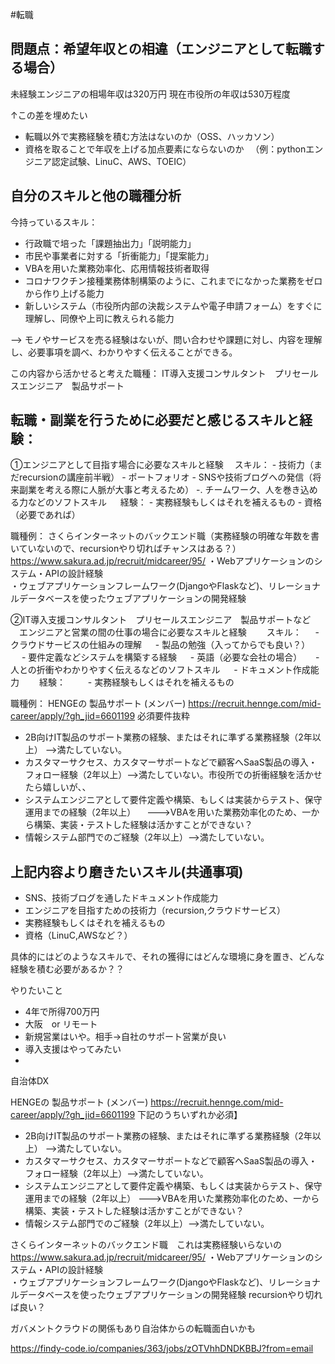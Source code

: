 #転職

## 問題点：希望年収との相違（エンジニアとして転職する場合）
未経験エンジニアの相場年収は320万円
現在市役所の年収は530万程度

↑この差を埋めたい
- 転職以外で実務経験を積む方法はないのか（OSS、ハッカソン）
- 資格を取ることで年収を上げる加点要素にならないのか
　（例：pythonエンジニア認定試験、LinuC、AWS、TOEIC）


## 自分のスキルと他の職種分析

今持っているスキル：
- 行政職で培った「課題抽出力」「説明能力」
- 市民や事業者に対する「折衝能力」「提案能力」
- VBAを用いた業務効率化、応用情報技術者取得
- コロナワクチン接種業務体制構築のように、これまでになかった業務をゼロから作り上げる能力
- 新しいシステム（市役所内部の決裁システムや電子申請フォーム）をすぐに理解し、同僚や上司に教えられる能力

--> モノやサービスを売る経験はないが、問い合わせや課題に対し、内容を理解し、必要事項を調べ、わかりやすく伝えることができる。

この内容から活かせると考えた職種：
IT導入支援コンサルタント　プリセールスエンジニア　製品サポート



## 転職・副業を行うために必要だと感じるスキルと経験：

①エンジニアとして目指す場合に必要なスキルと経験
　スキル：
    - 技術力（まだrecursionの講座前半戦）
    - ポートフォリオ
    - SNSや技術ブログへの発信（将来副業を考える際に人脈が大事と考えるため）
    -. チームワーク、人を巻き込める力などのソフトスキル
　 経験：
    - 実務経験もしくはそれを補えるもの
    - 資格（必要であれば）

職種例：
さくらインターネットのバックエンド職（実務経験の明確な年数を書いていないので、recursionやり切ればチャンスはある？）
https://www.sakura.ad.jp/recruit/midcareer/95/
・Webアプリケーションのシステム・APIの設計経験  
・ウェブアプリケーションフレームワーク(DjangoやFlaskなど)、リレーショナルデータベースを使ったウェブアプリケーションの開発経験

②IT導入支援コンサルタント　プリセールスエンジニア　製品サポートなど
　エンジニアと営業の間の仕事の場合に必要なスキルと経験
　　スキル：
　    - クラウドサービスの仕組みの理解
　    - 製品の勉強（入ってからでも良い？）
　    - 要件定義などシステムを構築する経験
　    - 英語（必要な会社の場合）
　    -  人との折衝やわかりやすく伝えるなどのソフトスキル
　    - ドキュメント作成能力
　　経験：
　　   - 実務経験もしくはそれを補えるもの

職種例：
HENGEの 製品サポート (メンバー)
https://recruit.hennge.com/mid-career/apply/?gh_jid=6601199
必須要件抜粋

- 2B向けIT製品のサポート業務の経験、またはそれに準ずる業務経験（2年以上） -->満たしていない。
- カスタマーサクセス、カスタマーサポートなどで顧客へSaaS製品の導入・フォロー経験（2年以上）-->満たしていない。市役所での折衝経験を活かせたら嬉しいが、、
- システムエンジニアとして要件定義や構築、もしくは実装からテスト、保守運用までの経験（2年以上）
　--->VBAを用いた業務効率化のため、一から構築、実装・テストした経験は活かすことができない？
- 情報システム部門でのご経験（2年以上）-->満たしていない。


## 上記内容より磨きたいスキル(共通事項)
- SNS、技術ブログを通したドキュメント作成能力
- エンジニアを目指すための技術力（recursion,クラウドサービス）
- 実務経験もしくはそれを補えるもの
- 資格（LinuC,AWSなど？）



具体的にはどのようなスキルで、それの獲得にはどんな環境に身を置き、どんな経験を積む必要があるか？？



やりたいこと
- 4年で所得700万円
- 大阪　or リモート
- 新規営業はいや。相手→自社のサポート営業が良い
- 導入支援はやってみたい
- 
自治体DX

HENGEの 製品サポート (メンバー)
https://recruit.hennge.com/mid-career/apply/?gh_jid=6601199
下記のうちいずれか必須】

- 2B向けIT製品のサポート業務の経験、またはそれに準ずる業務経験（2年以上） -->満たしていない。
- カスタマーサクセス、カスタマーサポートなどで顧客へSaaS製品の導入・フォロー経験（2年以上）-->満たしていない。
- システムエンジニアとして要件定義や構築、もしくは実装からテスト、保守運用までの経験（2年以上）
	--->VBAを用いた業務効率化のため、一から構築、実装・テストした経験は活かすことができない？
- 情報システム部門でのご経験（2年以上）-->満たしていない。

さくらインターネットのバックエンド職　これは実務経験いらないの
https://www.sakura.ad.jp/recruit/midcareer/95/
・Webアプリケーションのシステム・APIの設計経験  
・ウェブアプリケーションフレームワーク(DjangoやFlaskなど)、リレーショナルデータベースを使ったウェブアプリケーションの開発経験
recursionやり切れば良い？

ガバメントクラウドの関係もあり自治体からの転職面白いかも

https://findy-code.io/companies/363/jobs/zOTVhhDNDKBBJ?from=email



